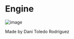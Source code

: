 # Engine
![image](https://user-images.githubusercontent.com/79161140/192161224-a374e6b4-c0f1-47d2-9202-6a044b5bb32f.png)

Made by Dani Toledo Rodríguez
